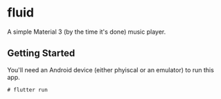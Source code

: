 # fluid

A simple Material 3 (by the time it's done) music player.

## Getting Started

You'll need an Android device (either phyiscal or an emulator) to run this app.

```console
# flutter run
```
